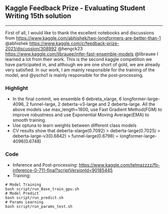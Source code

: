 ## Kaggle Feedback Prize - Evaluating Student Writing 15th solution

---

First of all, I would like to thank the excellent notebooks and discussions from https://www.kaggle.com/abhishek/two-longformers-are-better-than-1 @abhishek 
https://www.kaggle.com/c/feedback-prize-2021/discussion/308992 @hengck23 
https://www.kaggle.com/librauee/infer-fast-ensemble-models @librauee 
I learned a lot from their work. This is the second kaggle competition we have participated in, and although we are one short of gold, we are already very satisfied. In our work, I am mainly responsible for the training of the model, and @yscho1 is mainly responsible for the post-processing.

### Highlight
* In the final commit, we ensemble 6 debreta_xlarge, 6 longformer-large-4096, 2 funnel-large, 2 deberta-v3-large and 2 deberta-large. All the above models use max_length=1600, use Fast Gradient Method(FGM) to improve robustness and use Exponential Moving Average(EMA) to smooth training.
* Use optuna to learn weights between different class models
* CV results show that deberta-xlarge(0.7092) > deberta-large(0.7025) > deberta-large-v3(0.6842) > funnel-large(0.6798) = longformer-large-4096(0.6748)

### Code
* Inference and Post-processing: https://www.kaggle.com/telmazzzz/fb-inference-0-711-final?scriptVersionId=90185445
* Training:
```
# Model Training
bash script/run_Base_train_gpu.sh
# Model Predict
bash script/run_predict.sh
# Params Learning
bash script/run_params_test.sh
```
